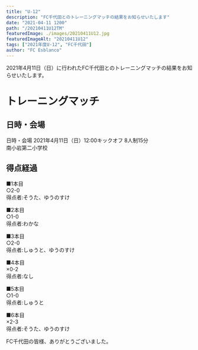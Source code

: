 ```yaml
---
title: "U-12"
description: "FC千代田とのトレーニングマッチの結果をお知らせいたします"
date: "2021-04-11 1200"
path: "/20210411U12TM"
featuredImage: ./images/20210411U12.jpg
featuredImageAlt: "20210411U12"
tags: ["2021年度U-12", "FC千代田"]
author: "FC Esblanco"
---
```


2021年4月11日（日）に行われたFC千代田とのトレーニングマッチの結果をお知らせいたします。

# トレーニングマッチ

## 日時・会場

日時・会場
2021年4月11日（日）12:00キックオフ 8人制15分  
南小岩第二小学校

## 得点経過

■1本目  
○2-0  
得点者:そうた、ゆうのすけ

■2本目  
○1-0  
得点者:わかな

■3本目  
○2-0  
得点者:しゅうと、ゆうのすけ

■4本目  
×0-2  
得点者:なし

■5本目  
○1-0  
得点者:しゅうと

■6本目  
×2-3  
得点者:そうた、ゆうのすけ

FC千代田の皆様、ありがとうございました。
